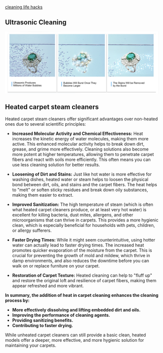 [cleaning life hacks](https://www.instagram.com/reel/C1u7XH_L10k/)

## Ultrasonic Cleaning

![Ultrasonic Cleaner](<static/ultrasonic cleaning.png>)

## Heated carpet steam cleaners

Heated carpet steam cleaners offer significant advantages over non-heated ones due to several scientific principles:

* **Increased Molecular Activity and Chemical Effectiveness:** Heat increases the kinetic energy of water molecules, making them more active. This enhanced molecular activity helps to break down dirt, grease, and grime more effectively. Cleaning solutions also become more potent at higher temperatures, allowing them to penetrate carpet fibers and react with soils more efficiently. This often means you can use less cleaning solution for better results.

* **Loosening of Dirt and Stains:** Just like hot water is more effective for washing dishes, heated water or steam helps to loosen the physical bond between dirt, oils, and stains and the carpet fibers. The heat helps to "melt" or soften sticky residues and break down oily substances, making them easier to extract.

* **Improved Sanitization:** The high temperature of steam (which is often what heated carpet cleaners produce, or at least very hot water) is excellent for killing bacteria, dust mites, allergens, and other microorganisms that can thrive in carpets. This provides a more hygienic clean, which is especially beneficial for households with pets, children, or allergy sufferers.

* **Faster Drying Times:** While it might seem counterintuitive, using hotter water can actually lead to faster drying times. The increased heat promotes quicker evaporation of the moisture from the carpet. This is crucial for preventing the growth of mold and mildew, which thrive in damp environments, and also reduces the downtime before you can walk on or replace furniture on your carpet.

* **Restoration of Carpet Texture:** Heated cleaning can help to "fluff up" and restore the original loft and resilience of carpet fibers, making them appear refreshed and more vibrant.

**In summary, the addition of heat in carpet cleaning enhances the cleaning process by:**

* **More effectively dissolving and lifting embedded dirt and oils.**
* **Improving the performance of cleaning agents.**
* **Providing sanitizing benefits.**
* **Contributing to faster drying.**

While unheated carpet cleaners can still provide a basic clean, heated models offer a deeper, more effective, and more hygienic solution for maintaining your carpets.